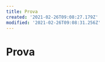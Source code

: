 ```yaml
---
title: Prova
created: '2021-02-26T09:08:27.179Z'
modified: '2021-02-26T09:08:31.256Z'
---
```


# Prova
